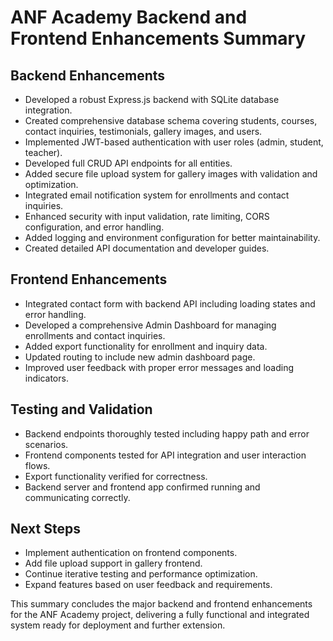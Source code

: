 # ANF Academy Backend and Frontend Enhancements Summary

## Backend Enhancements
- Developed a robust Express.js backend with SQLite database integration.
- Created comprehensive database schema covering students, courses, contact inquiries, testimonials, gallery images, and users.
- Implemented JWT-based authentication with user roles (admin, student, teacher).
- Developed full CRUD API endpoints for all entities.
- Added secure file upload system for gallery images with validation and optimization.
- Integrated email notification system for enrollments and contact inquiries.
- Enhanced security with input validation, rate limiting, CORS configuration, and error handling.
- Added logging and environment configuration for better maintainability.
- Created detailed API documentation and developer guides.

## Frontend Enhancements
- Integrated contact form with backend API including loading states and error handling.
- Developed a comprehensive Admin Dashboard for managing enrollments and contact inquiries.
- Added export functionality for enrollment and inquiry data.
- Updated routing to include new admin dashboard page.
- Improved user feedback with proper error messages and loading indicators.

## Testing and Validation
- Backend endpoints thoroughly tested including happy path and error scenarios.
- Frontend components tested for API integration and user interaction flows.
- Export functionality verified for correctness.
- Backend server and frontend app confirmed running and communicating correctly.

## Next Steps
- Implement authentication on frontend components.
- Add file upload support in gallery frontend.
- Continue iterative testing and performance optimization.
- Expand features based on user feedback and requirements.

This summary concludes the major backend and frontend enhancements for the ANF Academy project, delivering a fully functional and integrated system ready for deployment and further extension.
